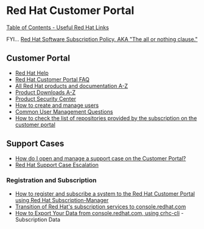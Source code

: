 # Red Hat Customer Portal

[Table of Contents - Useful Red Hat Links](https://github.com/pslucas0212/UsefulRedHatLinks)

FYI... [Red Hat Software Subscription Policy.  AKA "The all or nothing clause."](https://github.com/pslucas0212/Red-Hat-Software-Subscription-Policy)

## Customer Portal
- [Red Hat Help](https://access.redhat.com/help)
- [Red Hat Customer Portal FAQ](https://access.redhat.com/articles/33844)
- [All Red Hat products and documentation A-Z](https://access.redhat.com/products)
- [Product Downloads A-Z](https://access.redhat.com/downloads/)
- [Product Security Center](https://access.redhat.com/security/)
- [How to create and manage users](https://access.redhat.com/start/how-to-create-and-manage-users)
- [Common User Management Questions](https://access.redhat.com/customer-service-users)
- [How to check the list of repositories provided by the subscription on the customer portal](https://access.redhat.com/solutions/6776171)


## Support Cases
- [How do I open and manage a support case on the Customer Portal?](https://access.redhat.com/articles/38363#attach)
- [Red Hat Support Case Escalation](https://access.redhat.com/support/escalation)  

### Registration and Subscription
- [How to register and subscribe a system to the Red Hat Customer Portal using Red Hat Subscription-Manager](https://access.redhat.com/solutions/253273)
- [Transition of Red Hat's subscription services to console.redhat.com](https://access.redhat.com/articles/transition_of_subscription_services_to_the_hybrid_cloud_console)
- [How to Export Your Data from console.redhat.com, using crhc-cli](https://access.redhat.com/articles/6365831) - Subscription Data

